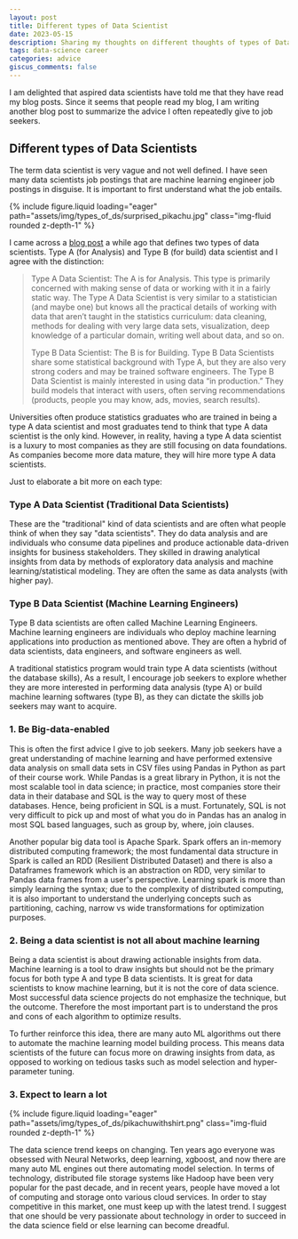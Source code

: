 ```yaml
---
layout: post
title: Different types of Data Scientist
date: 2023-05-15
description: Sharing my thoughts on different thoughts of types of Data Scientists
tags: data-science career
categories: advice
giscus_comments: false
---
```


I am delighted that aspired data scientists have told me that they have read my blog posts. Since it seems that people read my blog, I am writing another blog post to summarize the advice I often repeatedly give to job seekers.

## Different types of Data Scientists
The term data scientist is very vague and not well defined. I have seen many data scientists job postings that are machine learning engineer job postings in disguise. It is important to first understand what the job entails.

<div class="row mt-3">
    <div class="col-sm mt-3 mt-md-0">
        {% include figure.liquid loading="eager" path="assets/img/types_of_ds/surprised_pikachu.jpg" class="img-fluid rounded z-depth-1" %}
    </div>
</div>


I came across a [blog post](https://towardsdatascience.com/ode-to-the-type-a-data-scientist-78d11456019) a while ago that defines two types of data scientists. Type A (for Analysis) and Type B (for build) data scientist and I agree with the distinction:

> Type A Data Scientist: The A is for Analysis. This type is primarily concerned with making sense of data or working with it in a fairly static way. The Type A Data Scientist is very similar to a statistician (and maybe one) but knows all the practical details of working with data that aren’t taught in the statistics curriculum: data cleaning, methods for dealing with very large data sets, visualization, deep knowledge of a particular domain, writing well about data, and so on.
> 
> Type B Data Scientist: The B is for Building. Type B Data Scientists share some statistical background with Type A, but they are also very strong coders and may be trained software engineers. The Type B Data Scientist is mainly interested in using data “in production.” They build models that interact with users, often serving recommendations (products, people you may know, ads, movies, search results).

Universities often produce statistics graduates who are trained in being a type A data scientist and most graduates tend to think that type A data scientist is the only kind. However, in reality, having a type A data scientist is a luxury to most companies as they are still focusing on data foundations. As companies become more data mature, they will hire more type A data scientists.

Just to elaborate a bit more on each type:

### Type A Data Scientist (Traditional Data Scientists)
These are the "traditional" kind of data scientists and are often what people think of when they say "data scientists". They do data analysis and are individuals who consume data pipelines and produce actionable data-driven insights for business stakeholders. They skilled in drawing analytical insights from data by methods of exploratory data analysis and machine learning/statistical modeling. They are often the same as data analysts (with higher pay).

### Type B Data Scientist (Machine Learning Engineers)
Type B data scientists are often called Machine Learning Engineers. Machine learning engineers are individuals who deploy machine learning applications into production as mentioned above. They are often a hybrid of data scientists, data engineers, and software engineers as well.  

A traditional statistics program would train type A data scientists (without the database skills), As a result, I encourage job seekers to explore whether they are more interested in performing data analysis (type A) or build machine learning softwares (type B), as they can dictate the skills job seekers may want to acquire.

### 1. Be Big-data-enabled
This is often the first advice I give to job seekers. Many job seekers have a great understanding of machine learning and have performed extensive data analysis on small data sets in CSV files using Pandas in Python as part of their course work. While Pandas is a great library in Python, it is not the most scalable tool in data science; in practice, most companies store their data in their database and SQL is the way to query most of these databases. Hence, being proficient in SQL is a must. Fortunately, SQL is not very difficult to pick up and most of what you do in Pandas has an analog in most SQL based languages, such as group by, where, join clauses.

Another popular big data tool is Apache Spark. Spark offers an in-memory distributed computing framework; the most fundamental data structure in Spark is called an RDD (Resilient Distributed Dataset) and there is also a Dataframes framework which is an abstraction on RDD, very similar to Pandas data frames from a user's perspective. Learning spark is more than simply learning the syntax; due to the complexity of distributed computing, it is also important to understand the underlying concepts such as partitioning, caching, narrow vs wide transformations for optimization purposes.

### 2. Being a data scientist is not all about machine learning
Being a data scientist is about drawing actionable insights from data. Machine learning is a tool to draw insights but should not be the primary focus for both type A and type B data scientists. It is great for data scientists to know machine learning, but it is not the core of data science. Most successful data science projects do not emphasize the technique, but the outcome. Therefore the most important part is to understand the pros and cons of each algorithm to optimize results. 

To further reinforce this idea, there are many auto ML algorithms out there to automate the machine learning model building process. This means data scientists of the future can focus more on drawing insights from data, as opposed to working on tedious tasks such as model selection and hyper-parameter tuning.

### 3. Expect to learn a lot
<div class="row mt-3">
    <div class="col-sm mt-3 mt-md-0">
        {% include figure.liquid loading="eager" path="assets/img/types_of_ds/pikachuwithshirt.png" class="img-fluid rounded z-depth-1" %}
    </div>
</div>

The data science trend keeps on changing. Ten years ago everyone was obsessed with Neural Networks, deep learning, xgboost, and now there are many auto ML engines out there automating model selection. In terms of technology, distributed file storage systems like Hadoop have been very popular for the past decade, and in recent years, people have moved a lot of computing and storage onto various cloud services. In order to stay competitive in this market, one must keep up with the latest trend. I suggest that one should be very passionate about technology in order to succeed in the data science field or else learning can become dreadful. 